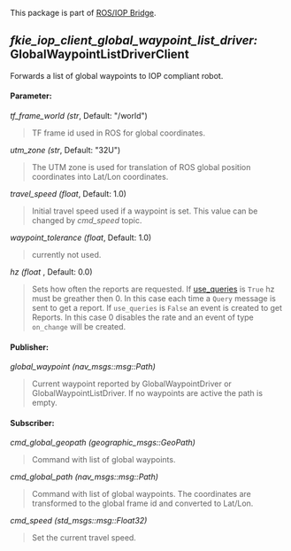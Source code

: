 This package is part of [ROS/IOP Bridge](https://github.com/fkie/iop_core/blob/master/README.md).


## _fkie_iop_client_global_waypoint_list_driver:_ GlobalWaypointListDriverClient

Forwards a list of global waypoints to IOP compliant robot.

#### Parameter:

_tf_frame_world (str_, Default: "/world")

> TF frame id used in ROS for global coordinates.

_utm_zone (str_, Default: "32U")

> The UTM zone is used for translation of ROS global position coordinates into Lat/Lon coordinates.

_travel_speed (float_, Default: 1.0)

> Initial travel speed used if a waypoint is set. This value can be changed by _cmd_speed_ topic.

_waypoint_tolerance (float_, Default: 1.0)

> currently not used.

_hz (float_ , Default: 0.0)

> Sets how often the reports are requested. If [use_queries](https://github.com/fkie/iop_core/blob/master/fkie_iop_ocu_slavelib/README.md#parameter) is ```True``` hz must be greather then 0. In this case each time a ```Query``` message is sent to get a report. If ```use_queries``` is ```False``` an event is created to get Reports. In this case 0 disables the rate and an event of type ```on_change``` will be created.


#### Publisher:

_global_waypoint (nav_msgs::msg::Path)_

> Current waypoint reported by GlobalWaypointDriver or GlobalWaypointListDriver. If no waypoints are active the path is empty.

#### Subscriber:

_cmd_global_geopath (geographic_msgs::GeoPath)_

> Command with list of global waypoints. 

_cmd_global_path (nav_msgs::msg::Path)_

> Command with list of global waypoints. The coordinates are transformed to the global frame id and converted to Lat/Lon.

_cmd_speed (std_msgs::msg::Float32)_

> Set the current travel speed.
